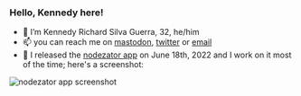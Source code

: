 ### Hello, Kennedy here!

- 🔭 I’m Kennedy Richard Silva Guerra, 32, he/him
- 📫 you can reach me on <a rel="me" href="https://fosstodon.org/@KennedyRichard">mastodon</a>, [twitter](https://twitter.com/KennedyRichard) or [email](mailto:kennedy@kennedyrichard.com)
- 🌱 I released the [nodezator app](https://github.com/IndiePython/nodezator) on June 18th, 2022 and I work on it most of the time; here's a screenshot:

![nodezator app screenshot](https://nodezator.com/images/screenshot.png)
